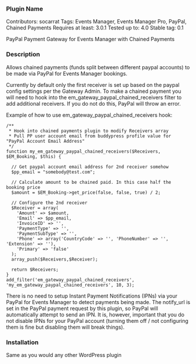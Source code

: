 ### Plugin Name
Contributors: socarrat
Tags: Events Manager, Events Manager Pro, PayPal, Chained Payments
Requires at least: 3.0.1
Tested up to: 4.0
Stable tag: 0.1

PayPal Payment Gateway for Events Manager with Chained Payments

### Description

Allows chained payments (funds split between different paypal accounts) to be made via PayPal for Events Manager bookings.

Currently by default only the first receiver is set up based on the paypal config settings per the Gateway Admin. To make a chained payment you will need to hook into the em_gateway_paypal_chained_receivers filter to add additional receivers. If you do not do this, PayPal will throw an error.

Example of how to use em_gateway_paypal_chained_receivers hook:

    /**
     * Hook into chained payments plugin to modify Receivers array
     * Pull PP user account email from buddypress profile value for "PayPal Account Email Address"
     */
    function my_em_gateway_paypal_chained_receivers($Receivers, $EM_Booking, $this) {

      // Get paypal account email address for 2nd receiver somehow
      $pp_email = "somebody@test.com";

      // Calculate amount to be chained paid. In this case half the booking price
      $amount = $EM_Booking->get_price(false, false, true) / 2;

      // Configure the 2nd receiver
      $Receiver = array(
        'Amount' => $amount,
        'Email' => $pp_email,
        'InvoiceID' => '',
        'PaymentType' => '',
        'PaymentSubType' => '',
        'Phone' => array('CountryCode' => '', 'PhoneNumber' => '', 'Extension' => ''),
        'Primary' => 'false'
      );
      array_push($Receivers,$Receiver);

      return $Receivers;
    }
    add_filter('em_gateway_paypal_chained_receivers', 'my_em_gateway_paypal_chained_receivers', 10, 3);

There is no need to setup Instant Payment Notifications (IPNs) via your PayPal for Events Manager to detect payments being made. The notify_url is set in the PayPal payment request by this plugin, so PayPal will automatically attempt to send an IPN. It is, however, important that you do not disable IPNs for your PayPal account (turning them off / not configuring them is fine but disabling them will break things).

### Installation

Same as you would any other WordPress plugin